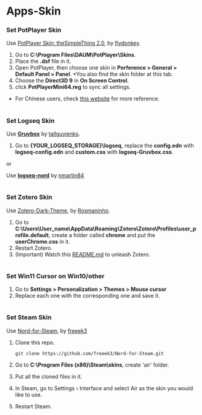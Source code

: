 # Apps-Skin

### Set PotPlayer Skin

Use [PotPlayer Skin: theSimpleThing 2.0](https://www.deviantart.com/flydonkey/art/PotPlayer-Skin-theSimpleThing-2-0-444035536), by [flydonkey](https://www.deviantart.com/flydonkey).

1. Go to **C:\Program Files\DAUM\PotPlayer\Skins**.
2. Place the **.dsf** file in it.
3. Open PotPlayer, then choose one skin in **Perference > General > Default Panel > Panel**.
   \*You also find the skin folder at this tab.
4. Choose the **Direct3D 9** in **On Screen Control**.
5. click **PotPlayerMini64.reg** to sync all settings.

- For Chinese users, check [this website](https://post.smzdm.com/p/av7k34qm/) for more reference.

#

### Set Logseq Skin

Use [**Gruvbox**](https://gist.github.com/tallguyjenks/6afc75e52a3d52d475b9df9dafdecfd2) by
[tallguyjenks](https://gist.github.com/tallguyjenks).

1. Go to **{YOUR_LOGSEQ_STORAGE}\logseq**, replace the **config.edn** with **logseq-config.edn** and **custom.css** with **logseq-Gruvbox.css**.

or

Use [**logseq-nord**](https://github.com/nmartin84/logseq-nord?ref=codetea.com) by [nmartin84](https://github.com/nmartin84)

#

### Set Zotero Skin

Use [Zotero-Dark-Theme](https://github.com/Rosmaninho/Zotero-Dark-Theme), by [Rosmaninho](https://github.com/Rosmaninho).

1. Go to **C:\Users\User_name\AppData\Roaming\Zotero\Zotero\Profiles\user_profile.default**, create a folder called **chrome** and put the **userChrome.css** in it.
2. Restart Zotero.
3. (Important) Watch this [README.md](https://github.com/charleschiu2012/Apps-Skin/tree/main/Zotero%20Skin#readme) to unleash Zotero.

#

### Set Win11 Cursor on Win10/other

1. Go to **Settings > Personalization > Themes > Mouse cursor**
2. Replace each one with the corresponding one and save it.

#

### Set Steam Skin

Use [Nord-for-Steam](https://github.com/freeek3/Nord-for-Steam), by [freeek3](https://github.com/freeek3)

1.  Clone this repo.

        git clone https://github.com/freeek3/Nord-for-Steam.git

2.  Go to **C:\Program Files (x86)\Steam\skins**, create 'air' folder.
3.  Put all the cloned files in it.
4.  In Steam, go to Settings › Interface and select Air as the skin you would like to use.
5.  Restart Steam.
